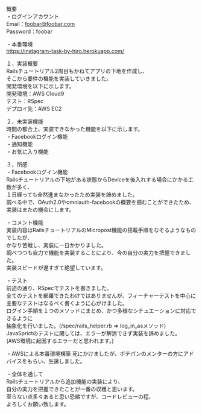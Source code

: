 概要  
・ログインアカウント  
Email：foobar@foobar.com  
Password：foobar  

・本番環境  
https://instagram-task-by-hiro.herokuapp.com/  

１，実装概要  
Railsチュートリアル2周目もかねてアプリの下地を作成し、  
そこから要件の機能を実装していきました。  
開発環境を以下に示します。  
開発環境：AWS Cloud9  
テスト：RSpec  
デプロイ先：AWS EC2  

２，未実装機能  
時間の都合上、実装できなかった機能を以下に示します。  
・Facebookログイン機能  
・通知機能  
・お気に入り機能  

３，所感  
・Facebookログイン機能  
Railsチュートリアルの下地がある状態からDeviceを後入れする場合にかかる工数が多く、  
１日経っても全然進まなかったため実装を諦めました。  
調べる中で、OAuth2.0やomniauth-facebookの概要を掴むことができたため、  
実装はまたの機会にします。  

・コメント機能  
実装内容はRailsチュートリアルのMicropost機能の搭載手順をなぞるようなものでしたが、  
かなり苦戦し、実装に一日かかりました。  
調べつつも自力で機能を実装することにより、今の自分の実力を把握できました。  
実装スピードが遅すぎて絶望しています。  

・テスト  
前述の通り、RSpecでテストを書きました。  
全てのテストを網羅できたわけではありませんが、フィーチャーテストを中心に  
主要なテストはなるべく書くように心がけました。  
ログイン手順を１つのメソッドにまとめ、かつ多様なシチュエーションに対応できるように  
抽象化を行いました。(/spec/rails_helper.rb => log_in_asメソッド)  
JavaSprictのテストに関しては、エラーが解消できず実装を諦めました。  
(AWS環境に起因するエラーだと思われます。)  

・AWSによる本番環境構築
死にかけましたが、ポテパンのメンターの方にアドバイスをもらい、生還しました。  

・全体を通して  
Railsチュートリアルから追加機能の実装により、  
自分の実力を把握できたことが一番の収穫と思います。  
至らない点多々あると思い恐縮ですが、コードレビューの程、  
よろしくお願い致します。  
